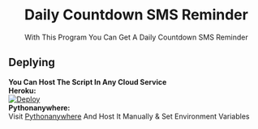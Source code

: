 <h1 align="center">Daily Countdown SMS Reminder</h1>
<p align="center">With This Program You Can Get A Daily Countdown SMS Reminder</p>


## Deplying
**You Can Host The Script In Any Cloud Service**
<br>
**Heroku:**
<br>
[![Deploy](https://www.herokucdn.com/deploy/button.svg)](https://heroku.com/deploy?template=https://github.com/Sl-Sanda-Ru/Daily-Remind-SMS-Countdown)
<br>
**Pythonanywhere:**
<br>
Visit <a href="https://www.pythonanywhere.com/">Pythonanywhere</a> And Host It Manually & Set Environment Variables
